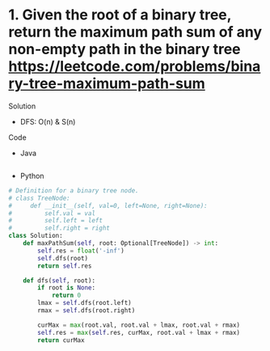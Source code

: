# 1. Given the root of a binary tree, return the maximum path sum of any non-empty path in the binary tree https://leetcode.com/problems/binary-tree-maximum-path-sum

Solution

- DFS: O(n) & S(n)

Code

- Java

```java

```

- Python

```python
# Definition for a binary tree node.
# class TreeNode:
#     def __init__(self, val=0, left=None, right=None):
#         self.val = val
#         self.left = left
#         self.right = right
class Solution:
    def maxPathSum(self, root: Optional[TreeNode]) -> int:
        self.res = float('-inf')
        self.dfs(root)
        return self.res

    def dfs(self, root):
        if root is None:
            return 0
        lmax = self.dfs(root.left)
        rmax = self.dfs(root.right)

        curMax = max(root.val, root.val + lmax, root.val + rmax)
        self.res = max(self.res, curMax, root.val + lmax + rmax)
        return curMax
```